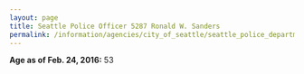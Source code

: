 ```yaml
---
layout: page
title: Seattle Police Officer 5287 Ronald W. Sanders
permalink: /information/agencies/city_of_seattle/seattle_police_department/copbook/5287/
---
```


**Age as of Feb. 24, 2016:** 53
